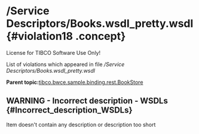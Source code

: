# /Service Descriptors/Books.wsdl\_pretty.wsdl {#violation18 .concept}

License for TIBCO Software Use Only!

List of violations which appeared in file */Service Descriptors/Books.wsdl\_pretty.wsdl*

**Parent topic:**[tibco.bwce.sample.binding.rest.BookStore](../../../qa/projects/tibco.bwce.sample.binding.rest.BookStore.md)

## WARNING - Incorrect description - WSDLs {#Incorrect_description_WSDLs}

Item doesn't contain any description or description too short

